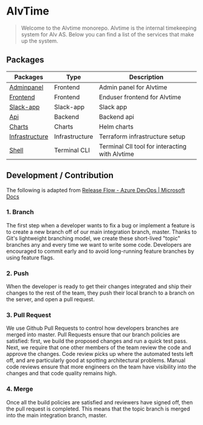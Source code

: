 # AlvTime

> Welcome to the Alvtime monorepo. Alvtime is the internal timekeeping system for Alv AS. Below you can find a list of the services that make up the system.

## Packages

| Packages                                    | Type           | Description                                    |
| ------------------------------------------- | -------------- | ---------------------------------------------- |
| [Adminpanel](./packages/adminpanel)         | Frontend       | Admin panel for Alvtime                        |
| [Frontend](./packages/frontend)             | Frontend       | Enduser frontend for Alvtime                   |
| [Slack-app](./packages/slack-app)           | Slack-app      | Slack app                                      |
| [Api](./packages/api)                       | Backend        | Backend api                                    |
| [Charts](./packages/charts)                 | Charts         | Helm charts                                    |
| [Infrastructure](./packages/infrastructure) | Infrastructure | Terraform infrastructure setup                 |
| [Shell](./packages/shell)                   | Terminal CLI   | Terminal ClI tool for interacting with Alvtime |

## Development / Contribution

The following is adapted from [Release Flow - Azure DevOps | Microsoft Docs](https://docs.microsoft.com/en-us/azure/devops/learn/devops-at-microsoft/release-flow)

### 1. Branch

The first step when a developer wants to fix a bug or implement a feature is to create a new branch off of our main integration branch, master. Thanks to Git's lightweight branching model, we create these short-lived "topic" branches any and every time we want to write some code. Developers are encouraged to commit early and to avoid long-running feature branches by using feature flags.

### 2. Push

When the developer is ready to get their changes integrated and ship their changes to the rest of the team, they push their local branch to a branch on the server, and open a pull request.

### 3. Pull Request

We use Github Pull Requests to control how developers branches are merged into master. Pull Requests ensure that our branch policies are satisfied: first, we build the proposed changes and run a quick test pass. Next, we require that one other members of the team review the code and approve the changes. Code review picks up where the automated tests left off, and are particularly good at spotting architectural problems. Manual code reviews ensure that more engineers on the team have visibility into the changes and that code quality remains high.

### 4. Merge

Once all the build policies are satisfied and reviewers have signed off, then the pull request is completed. This means that the topic branch is merged into the main integration branch, master.
